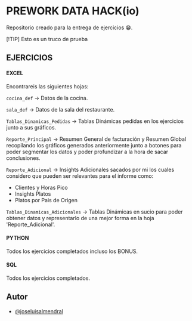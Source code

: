 
# PREWORK DATA HACK(io)

Repositorio creado para la entrega de ejercicios 😁.

[!TIP]
Esto es un truco de prueba


## EJERCICIOS

#### EXCEL

Encontrareis las siguientes hojas:

`cocina_def` -> Datos de la cocina.

`sala_def` -> Datos de la sala del restaurante.

`Tablas_Dinamicas_Pedidas` -> Tablas Dinámicas pedidas en los ejercicios junto a sus gráficos.

`Reporte_Principal` -> Resumen General de facturación y Resumen Global recopilando los gráficos generados anteriormente junto a botones para poder segmentar los datos y poder profundizar a la hora de sacar conclusiones.

`Reporte_Adicional` -> Insights Adicionales sacados por mi los cuales considero que pueden ser relevantes para el informe como: 
- Clientes y Horas Pico
- Insights Platos
- Platos por Pais de Origen

`Tablas_Dinamicas_Adicionales` -> Tablas Dinámicas en sucio para poder obtener datos y representarlo de una mejor forma en la hoja 'Reporte_Adicional'.

#### PYTHON

Todos los ejercicios completados incluso los BONUS.

#### SQL

Todos los ejercicios completados.


## Autor

- [@joseluisalmendral](https://github.com/joseluisalmendral)

